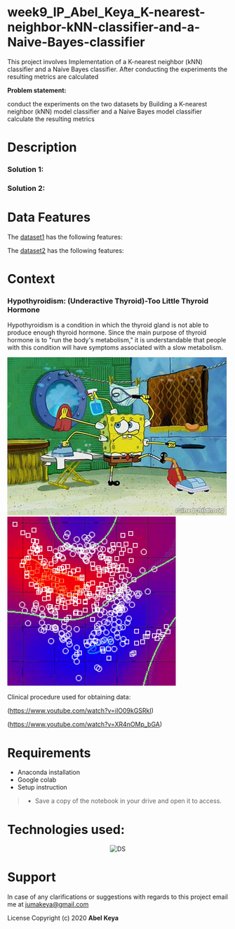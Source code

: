 # week9_IP_Abel_Keya_K-nearest-neighbor-kNN-classifier-and-a-Naive-Bayes-classifier
This project involves Implementation of  a K-nearest neighbor (kNN) classifier  and a Naive Bayes classifier. After conducting the experiments the resulting metrics are  calculated 


**Problem statement:**  

conduct the experiments on the two datasets by  Building a K-nearest neighbor (kNN) model classifier  and a Naive Bayes model classifier calculate the resulting metrics

  
  
# Description

### Solution 1: 
</p>


### Solution 2: 


# Data Features

The [dataset1](https://github.com/abel-keya/week9_IP_Abel_Keya_K-nearest-neighbor-kNN-classifier-and-a-Naive-Bayes-classifier/blob/master/train%20(5).csv) has the following features:

The [dataset2](https://github.com/abel-keya/week9_IP_Abel_Keya_K-nearest-neighbor-kNN-classifier-and-a-Naive-Bayes-classifier/blob/master/spambase.zip) has the following features:



# Context

<p>
   
### Hypothyroidism: (Underactive Thyroid)-Too Little Thyroid Hormone
Hypothyroidism is a condition in which the thyroid gland is not able to produce enough thyroid hormone. Since the main purpose of thyroid hormone is to "run the body's metabolism," it is understandable that people with this condition will have symptoms associated with a slow metabolism.

 ![classes](lazy.gif)
 ![classification](anim.gif) 
 

   
   Clinical procedure used for obtaining data:
 
 (https://www.youtube.com/watch?v=iIO09kGSRkI)
  
 (https://www.youtube.com/watch?v=XR4nOMp_bGA)

# Requirements
* Anaconda installation
* Google colab
* Setup instruction
> * Save a copy of the notebook in your drive and open it to access.

<p align="center">
   
   # Technologies used:
   
 <p align="center"> 
   
  <img   src="tech3.jpg" width="550" height="300"  alt="DS" title="Requirements" />
 
</p>

# Support
In case of any clarifications or suggestions with regards to this project email me at jumakeya@gmail.com

License
Copyright (c) 2020 **Abel Keya**
